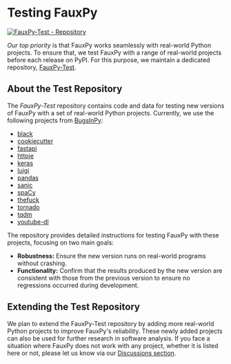 # Testing FauxPy

[![FauxPy-Test - Repository](https://img.shields.io/badge/FauxPy--Test-Repository-2ea44f)](https://github.com/mohrez86/fauxpy-test)

*Our top priority* is that FauxPy works seamlessly with real-world Python projects.
To ensure that, we test FauxPy with a
range of real-world projects before each release on PyPI. For this
purpose, we maintain a dedicated repository,
[FauxPy-Test](https://github.com/mohrez86/fauxpy-test).

## About the Test Repository

The *FauxPy-Test* repository contains code and data for testing new
versions of FauxPy with a set of real-world Python projects.
Currently, we use the following projects from
[BugsInPy](https://github.com/soarsmu/BugsInPy):

-   [black](https://github.com/psf/black)
-   [cookiecutter](https://github.com/cookiecutter/cookiecutter)
-   [fastapi](https://github.com/tiangolo/fastapi)
-   [httpie](https://github.com/jakubroztocil/httpie)
-   [keras](https://github.com/keras-team/keras)
-   [luigi](https://github.com/spotify/luigi)
-   [pandas](https://github.com/pandas-dev/pandas)
-   [sanic](https://github.com/huge-success/sanic)
-   [spaCy](https://github.com/explosion/spaCy)
-   [thefuck](https://github.com/nvbn/thefuck)
-   [tornado](https://github.com/tornadoweb/tornado)
-   [tqdm](https://github.com/tqdm/tqdm)
-   [youtube-dl](https://github.com/ytdl-org/youtube-dl)

The repository provides detailed instructions for testing
FauxPy with these projects, focusing on two main goals:  

- **Robustness:** Ensure the new version runs on real-world programs without crashing.
- **Functionality:** Confirm that the results produced by the new version are consistent
    with those from the previous version to ensure no
    regressions occurred during development.

## Extending the Test Repository

We plan to extend the FauxPy-Test repository by adding more
real-world Python projects to improve FauxPy's reliability.
These newly added
projects can also be used for further research in software analysis.
If you face a situation where FauxPy does not work with any project,
whether it is listed here or not, please let us know via our [Discussions
section](https://github.com/mohrez86/fauxpy/discussions).
